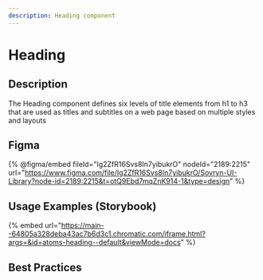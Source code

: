 ```yaml
---
description: Heading component
---
```


# Heading

## Description

The Heading component defines six levels of title elements from h1 to h3 that are used as titles and subtitles on a web page based on multiple styles and layouts

## Figma

{% @figma/embed fileId="Ig2ZfR16Svs8In7yibukrO" nodeId="2189:2215" url="https://www.figma.com/file/Ig2ZfR16Svs8In7yibukrO/Sovryn-UI-Library?node-id=2189:2215&t=otQ9Ebd7mqZnK914-1&type=design" %}

## Usage Examples (Storybook)

{% embed url="https://main--64805a328deba43ac7b6d3c1.chromatic.com/iframe.html?args=&id=atoms-heading--default&viewMode=docs" %}

## Best Practices

